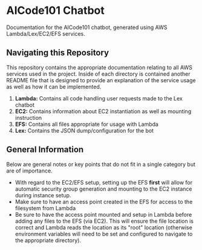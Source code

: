 # AICode101 Chatbot
Documentation for the AICode101 chatbot, generated using AWS Lambda/Lex/EC2/EFS services.

## Navigating this Repository
This repository contains the appropriate documentation relating to all AWS services used in the project. Inside of each directory is contained another README file that is designed to provide an explanation of the service usage as well as how it can be implemented.

1. **Lambda:** Contains all code handling user requests made to the Lex chatbot
2. **EC2:**  Contains information about EC2 instantiation as well as mounting instruction
3. **EFS:** Contains all files appropriate for usage with Lambda
4. **Lex:** Contains the JSON dump/configuration for the bot

## General Information
Below are general notes or key points that do not fit in a single category but are of importance.

- With regard to the EC2/EFS setup, setting up the EFS **first** will allow for automatic security group generation and mounting to the EC2 instance during instance setup.
- Make sure to have an access point created in the EFS for access to the filesystem from Lambda
- Be sure to have the access point mounted and setup in Lambda before adding any files to the EFS (via EC2). This will ensure the file location is correct and Lambda reads the location as its "root" location (otherwise environment variables will need to be set and configured to navigate to the appropriate directory).
